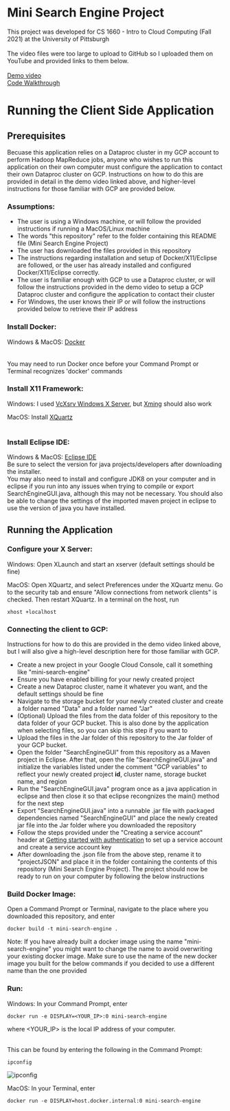 # Mini Search Engine Project
This project was developed for CS 1660 - Intro to Cloud Computing (Fall 2021) at the University of Pittsburgh
<br/><br/>The video files were too large to upload to GitHub so I uploaded them on YouTube and provided links to them below.
<br/><br/>[Demo video](https://www.youtube.com/watch?v=eoSqYmUHYbE)
<br/>[Code Walkthrough](https://www.youtube.com/watch?v=aTAUquOjX2k)

# Running the Client Side Application

## **Prerequisites**
Becuase this application relies on a Dataproc cluster in my GCP account to perform Hadoop MapReduce jobs, anyone who wishes to run this application on their own computer must configure the application to contact their own Dataproc cluster on GCP. Instructions on how to do this are provided in detail in the demo video linked above, and higher-level instructions for those familiar with GCP are provided below. 

### Assumptions:
- The user is using a Windows machine, or will follow the provided instructions if running a MacOS/Linux machine
- The words "this repository" refer to the folder containing this README file (Mini Search Engine Project)
- The user has downloaded the files provided in this repository
- The instructions regarding installation and setup of Docker/X11/Eclipse are followed, or the user has already installed and configured Docker/X11/Eclipse correctly.
- The user is familiar enough with GCP to use a Dataproc cluster, or will follow the instructions provided in the demo video to setup a GCP Dataproc cluster and configure the application to contact their cluster
- For Windows, the user knows their IP or will follow the instructions provided below to retrieve their IP address

### Install Docker:
Windows & MacOS: [Docker](https://www.docker.com/products/docker-desktop)<br/><br/>
<br/>You may need to run Docker once before your Command Prompt or Terminal recognizes 'docker' commands 

### Install X11 Framework:
Windows: I used [VcXsrv Windows X Server](https://sourceforge.net/projects/vcxsrv/), but [Xming](https://sourceforge.net/projects/xming/) should also work

MacOS: Install [XQuartz](https://www.xquartz.org/)<br/><br/>

### Install Eclipse IDE:
Windows & MacOS: [Eclipse IDE](https://www.eclipse.org/downloads/)
<br/>Be sure to select the version for java projects/developers after downloading the installer.
<br/>You may also need to install and configure JDK8 on your computer and in eclipse if you run into any issues when trying to compile or export SearchEngineGUI.java, although this may not be necessary. You should also be able to change the settings of the imported maven project in eclipse to use the version of java you have installed.

## **Running the Application**

### Configure your X Server:
Windows: Open XLaunch and start an xserver (default settings should be fine)

MacOS: Open XQuartz, and select Preferences under the XQuartz menu. Go to the security tab and ensure "Allow connections from network clients" is checked. Then restart XQuartz. In a terminal on the host, run 
```
xhost +localhost
```

### Connecting the client to GCP:
Instructions for how to do this are provided in the demo video linked above, but I will also give a high-level description here for those familiar with GCP.
- Create a new project in your Google Cloud Console, call it something like "mini-search-engine"
- Ensure you have enabled billing for your newly created project
- Create a new Dataproc cluster, name it whatever you want, and the default settings should be fine
- Navigate to the storage bucket for your newly created cluster and create a folder named "Data" and a folder named "Jar"
- (Optional) Upload the files from the data folder of this repository to the data folder of your GCP bucket. This is also done by the application when selecting files, so you can skip this step if you want to
- Upload the files in the Jar folder of this repository to the Jar folder of your GCP bucket.
- Open the folder "SearchEngineGUI" from this repository as a Maven project in Eclipse. After that, open the file "SearchEngineGUI.java" and initialize the variables listed under the comment "GCP variables" to reflect your newly created project **id**, cluster name, storage bucket name, and region
- Run the "SearchEngineGUI.java" program once as a java application in eclipse and then close it so that eclipse recongnizes the main() method for the next step
- Export "SearchEngineGUI.java" into a runnable .jar file with packaged dependencies named "SearchEngineGUI" and place the newly created jar file into the Jar folder where you downloaded the repository
- Follow the steps provided under the "Creating a service account" header at [Getting started with authentication](https://cloud.google.com/docs/authentication/getting-started#cloud-console) to set up a service account and create a service account key
- After downloading the .json file from the above step, rename it to "projectJSON" and place it in the folder containing the contents of this repository (Mini Search Engine Project). The project should now be ready to run on your computer by following the below instructions

### Build Docker Image:
Open a Command Prompt or Terminal, navigate to the place where you downloaded this repository, and enter
```
docker build -t mini-search-engine .
```
Note: If you have already built a docker image using the name "mini-search-engine" you might want to change the name to avoid overwriting your existing docker image. Make sure to use the name of the new docker image you built for the below commands if you decided to use a different name than the one provided

### Run:
Windows: In your Command Prompt, enter
```
docker run -e DISPLAY=<YOUR_IP>:0 mini-search-engine
```

where <YOUR_IP> is the local IP address of your computer.<br/><br/>

This can be found by entering the following in the Command Prompt:
```
ipconfig
```

![ipconfig](https://user-images.githubusercontent.com/71043322/139515114-f02a3718-a06a-405d-816e-9f3f3d7b4c1c.PNG)

MacOS: In your Terminal, enter
```
docker run -e DISPLAY=host.docker.internal:0 mini-search-engine
```
